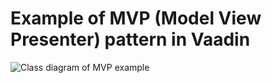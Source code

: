 Example of MVP (Model View Presenter) pattern in Vaadin
=======================================================

![Class diagram of MVP example](http://qiiip.org/github/vaadin-model-view-presenter/diagram.png)
